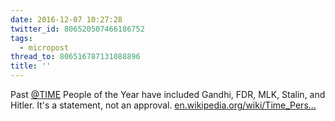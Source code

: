 ```yaml
---
date: 2016-12-07 10:27:28
twitter_id: 806520507466186752
tags:
  - micropost
thread_to: 806516787131088896
title: ''
---
```


Past [@TIME](https://twitter.com/TIME) People of the Year have included Gandhi, FDR, MLK, Stalin, and Hitler. It's a statement, not an approval. [en.wikipedia.org/wiki/Time_Pers…](https://en.wikipedia.org/wiki/Time_Person_of_the_Year)
